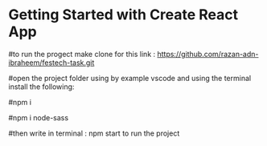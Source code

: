 # Getting Started with Create React App


#to run the progect make clone for this link : https://github.com/razan-adn-ibraheem/festech-task.git


#open the project folder using by example vscode and using the terminal install the following:

#npm i

#npm i node-sass

#then write in terminal : npm start to run the project
